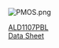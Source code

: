 ![PMOS.png](data/PMOS.png "PMOS.png")  
  
[ALD1107PBL](https://www.mouser.tw/ProductDetail/Advanced-Linear-Devices/ALD1107PBL?qs=mdoy1eHU51wGpQ0zzvyyZg%3D%3D)  
[Data Sheet](https://www.mouser.tw/datasheet/2/8/ALD1107-10401.pdf)  
